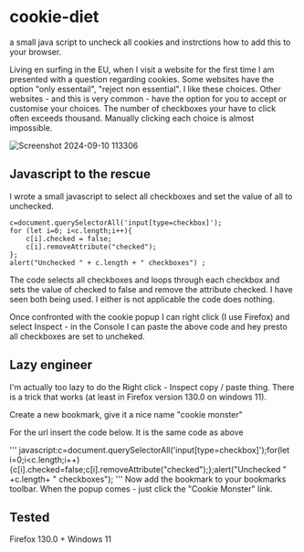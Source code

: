 # cookie-diet
a small java script to uncheck all cookies and instrctions how to add this to your browser.

Living en surfing in the EU, when I visit a website for the first time I am presented with a question regarding cookies. Some websites have the option "only essentail", "reject non essential". I like these choices.
Other websites - and this is very common - have the option for you to accept or customise your choices. The number of checkboxes your have to click often exceeds thousand. Manually clicking each choice is almost impossible.

![Screenshot 2024-09-10 113306](https://github.com/user-attachments/assets/77952cfc-6f22-4235-85c3-9ba5e5de386a)


## Javascript to the rescue
I wrote a small javascript to select all checkboxes and set the value of all to unchecked.

```
c=document.querySelectorAll('input[type=checkbox]');
for (let i=0; i<c.length;i++){ 
    c[i].checked = false; 
    c[i].removeAttribute("checked");
};
alert("Unchecked " + c.length + " checkboxes") ;
```
The code selects all checkboxes and loops through each checkbox and sets the value of checked to false and remove the attribute checked. I have seen both being used. I either is not applicable the code does nothing. 


Once confronted with the cookie popup I can right click (I use Firefox) and select Inspect - in the Console I can paste the above code and hey presto all checkboxes are set to uncheked.

## Lazy engineer
I'm actually too lazy to do the Right click - Inspect copy / paste thing. There is a trick that works (at least in Firefox version 130.0 on windows 11).

Create a new bookmark, give it a nice name "cookie monster"

For the url insert the code below. It is the same code as above 

'''
javascript:c=document.querySelectorAll('input[type=checkbox]');for(let i=0;i<c.length;i++){c[i].checked=false;c[i].removeAttribute("checked");};alert("Unchecked " +c.length+ " checkboxes");
'''
Now add the bookmark to your bookmarks toolbar. When the popup comes - just click the "Cookie Monster" link.



## Tested
Firefox 130.0 + Windows 11






